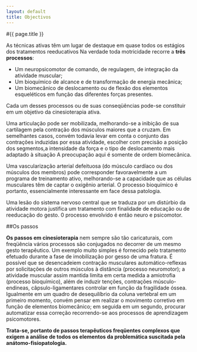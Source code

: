 ```yaml
---
layout: default
title: Objectivos
---
```


#{{ page.title }}

As técnicas ativas têm um lugar de destaque em quase todos os estágios dos tratamentos reeducativos Na verdade toda motricidade recorre a __três processos__:
* Um neuropsicomotor de comando, de regulagem, de integração da atividade muscular;
* Um bioquímico de alcance e de transformação de energia mecânica;
* Um biomecânico de deslocamento ou de flexão dos elementos esqueléticos em função das diferentes forças presentes.

Cada um desses processos ou de suas conseqüências pode-se constituir em um objetivo da cinesioterapia ativa.

Uma articulação pode ser mobilizada, melhorando-se a inibição de sua cartilagem pela contração dos músculos maiores que a cruzam. Em semelhantes casos, convém todavia levar em conta o conjunto das contrações induzidas por essa atividade, escolher com precisão a posição dos segmentos,a intensidade da força e o tipo de deslocamento mais adaptado à situação A preocupação aqui é somente de ordem biomecânica.

Uma vascularização arterial defeituosa (do músculo cardíaco ou dos músculos dos membros) pode corresponder favoravelmente a um programa de treinamento ativo, meIhorando-se a capacidade que as células musculares têm de captar o oxigênio arterial. O processo bioquímico é portanto, essencialmente interessante em face dessa patologia.

Uma lesão do sistema nervoso central que se traduza por um distúrbio da atividade motora justifica um tratamento com finalidade de educação ou de reeducação do gesto. 0 processo envolvido é então neuro e psicomotor.

##Os passos

__Os passos em cinesioterapia__ nem sempre são tão caricaturais, com freqüência vários processos são conjugados no decorrer de um mesmo gesto terapêutico. Um exemplo muito simples é fornecido pelo tratamento efetuado durante a fase de imobilização por gesso de uma fratura. É possível que se desencadeiem contração musculares automático-reflexas por solicitações de outros músculos à distância (processo neuromotor); a atividade muscular assim mantida limita em certa medida a amiotrofia (processo bioquímico), além de induzir tenções, contrações músculo-endineas, câpsulo-ligamentares controlar em função da fragilidade óssea. Igualmente em um quadro de desequilíbrio da coluna vertebral em um primeiro momento, convém pensar em realizar o movimento corretivo em função de elementos biomecânico; em seguida em um segundo, procurar automatizar essa correção recorrendo-se aos processos de aprendizagem psicomotores.

__Trata-se, portanto de passos terapêuticos freqüentes complexos que exigem a análise de todos os elementos da problemática suscitada pela anátomo-fisiopatologia.__
